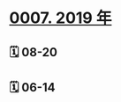 # [0007. 2019 年](https://github.com/Tdahuyou/TNotes.footprints/tree/main/notes/0007.%202019%20%E5%B9%B4)

## 🗓 08-20

<Footprints :times="[2019, 8, 20, 13, 8]">
  <template #text-area>
    <p>得知20号，我要去上海了，这仨提着啤酒🍺 就来到我家。。。</p>
    <p>来时可能是喝糊涂了，走到另外一户人家楼下喊了半天我名字，还怪我不回应😂😂😂</p>
    <p>喝飘了，脑子抽了，也真是啥都干的粗来</p>
    <p>十多公里外的海上日出🌄 </p>
    <p>两点来钟，突然想去看。。。</p>
    <p>这除了我们这群大夏天开着空调，</p>
    <p>穿着冬装的神人怕是也没谁想的粗来了</p>
    <p>一路上走走唱唱，猜歌名输到自闭 🤦‍♂️🤦‍♂️🤦‍♂️</p>
    <p>手机导航把咋几个导到山上去 🤦‍♂️🤦‍♂️🤦‍♂️</p>
    <p>虽累在脚上，但乐在心头 😄😄😄</p>
    <p>抓螃蟹的时候，那彪的是一路的卧槽 😂😂😂</p>
    <p>奈何咋们没文化，一句卧槽行天下！</p>
    <p>看来，咋们还是得多读书啊！！！</p>
    <p>走心一波，这晚。。。</p>
    <p>记住了，</p>
    <p>小羊经典语录：犹豫该不该做一件事的时候，就是该，那些后悔的事往往都是犹豫之后没做的事。</p>
    <p>哈哈</p>
    <p>这一路上有你们，真好！！！</p>
    <p>那些说好10年后再拿出来重看的照片，</p>
    <p>哥几个可都存好咯</p>
  </template>
  <template #image-list="{ openModal }">
    <img src="../assets/2025-02-16-14-34-33.png" @click="openModal(0)"/>
    <img src="../assets/2025-02-16-14-34-42.png" @click="openModal(1)"/>
    <img src="../assets/2025-02-16-14-34-47.png" @click="openModal(2)"/>
    <img src="../assets/2025-02-16-14-34-51.png" @click="openModal(3)"/>
    <img src="../assets/2025-02-16-14-34-56.png" @click="openModal(4)"/>
    <img src="../assets/2025-02-16-14-35-00.png" @click="openModal(5)"/>
    <img src="../assets/2025-02-16-14-35-05.png" @click="openModal(6)"/>
    <img src="../assets/2025-02-16-14-35-10.png" @click="openModal(7)"/>
  </template>
</Footprints>

## 🗓 06-14

<Footprints :times="[2019, 6, 14, 16, 52]">
  <template #text-area>
    <p>蹲坑时，突然想去海边😂😂😂</p>
  </template>
  <template #image-list="{ openModal }">
    <img src="../assets/2025-02-16-14-35-27.png" @click="openModal(0)"/>
    <img src="../assets/2025-02-16-14-35-31.png" @click="openModal(1)"/>
    <img src="../assets/2025-02-16-14-35-36.png" @click="openModal(2)"/>
    <img src="../assets/2025-02-16-14-35-40.png" @click="openModal(3)"/>
    <img src="../assets/2025-02-16-14-35-44.png" @click="openModal(4)"/>
    <img src="../assets/2025-02-16-14-35-48.png" @click="openModal(5)"/>
    <img src="../assets/2025-02-16-14-35-53.png" @click="openModal(6)"/>
    <img src="../assets/2025-02-16-14-35-57.png" @click="openModal(7)"/>
  </template>
</Footprints>
